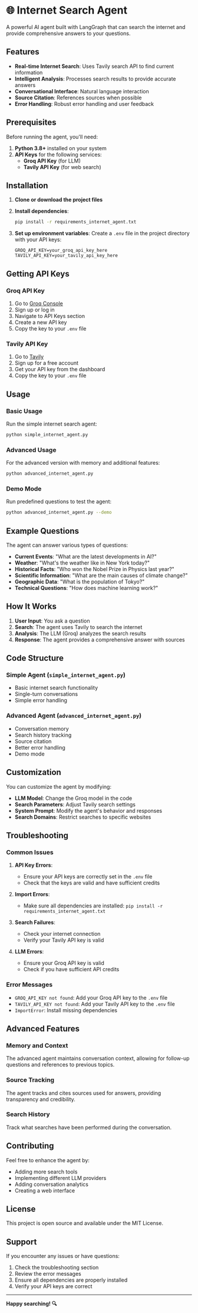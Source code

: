 # 🌐 Internet Search Agent

A powerful AI agent built with LangGraph that can search the internet and provide comprehensive answers to your questions.

## Features

- **Real-time Internet Search**: Uses Tavily search API to find current information
- **Intelligent Analysis**: Processes search results to provide accurate answers
- **Conversational Interface**: Natural language interaction
- **Source Citation**: References sources when possible
- **Error Handling**: Robust error handling and user feedback

## Prerequisites

Before running the agent, you'll need:

1. **Python 3.8+** installed on your system
2. **API Keys** for the following services:
   - **Groq API Key** (for LLM)
   - **Tavily API Key** (for web search)

## Installation

1. **Clone or download the project files**

2. **Install dependencies**:
   ```bash
   pip install -r requirements_internet_agent.txt
   ```

3. **Set up environment variables**:
   Create a `.env` file in the project directory with your API keys:
   ```env
   GROQ_API_KEY=your_groq_api_key_here
   TAVILY_API_KEY=your_tavily_api_key_here
   ```

## Getting API Keys

### Groq API Key
1. Go to [Groq Console](https://console.groq.com/)
2. Sign up or log in
3. Navigate to API Keys section
4. Create a new API key
5. Copy the key to your `.env` file

### Tavily API Key
1. Go to [Tavily](https://tavily.com/)
2. Sign up for a free account
3. Get your API key from the dashboard
4. Copy the key to your `.env` file

## Usage

### Basic Usage

Run the simple internet search agent:
```bash
python simple_internet_agent.py
```

### Advanced Usage

For the advanced version with memory and additional features:
```bash
python advanced_internet_agent.py
```

### Demo Mode

Run predefined questions to test the agent:
```bash
python advanced_internet_agent.py --demo
```

## Example Questions

The agent can answer various types of questions:

- **Current Events**: "What are the latest developments in AI?"
- **Weather**: "What's the weather like in New York today?"
- **Historical Facts**: "Who won the Nobel Prize in Physics last year?"
- **Scientific Information**: "What are the main causes of climate change?"
- **Geographic Data**: "What is the population of Tokyo?"
- **Technical Questions**: "How does machine learning work?"

## How It Works

1. **User Input**: You ask a question
2. **Search**: The agent uses Tavily to search the internet
3. **Analysis**: The LLM (Groq) analyzes the search results
4. **Response**: The agent provides a comprehensive answer with sources

## Code Structure

### Simple Agent (`simple_internet_agent.py`)
- Basic internet search functionality
- Single-turn conversations
- Simple error handling

### Advanced Agent (`advanced_internet_agent.py`)
- Conversation memory
- Search history tracking
- Source citation
- Better error handling
- Demo mode

## Customization

You can customize the agent by modifying:

- **LLM Model**: Change the Groq model in the code
- **Search Parameters**: Adjust Tavily search settings
- **System Prompt**: Modify the agent's behavior and responses
- **Search Domains**: Restrict searches to specific websites

## Troubleshooting

### Common Issues

1. **API Key Errors**:
   - Ensure your API keys are correctly set in the `.env` file
   - Check that the keys are valid and have sufficient credits

2. **Import Errors**:
   - Make sure all dependencies are installed: `pip install -r requirements_internet_agent.txt`

3. **Search Failures**:
   - Check your internet connection
   - Verify your Tavily API key is valid

4. **LLM Errors**:
   - Ensure your Groq API key is valid
   - Check if you have sufficient API credits

### Error Messages

- `GROQ_API_KEY not found`: Add your Groq API key to the `.env` file
- `TAVILY_API_KEY not found`: Add your Tavily API key to the `.env` file
- `ImportError`: Install missing dependencies

## Advanced Features

### Memory and Context
The advanced agent maintains conversation context, allowing for follow-up questions and references to previous topics.

### Source Tracking
The agent tracks and cites sources used for answers, providing transparency and credibility.

### Search History
Track what searches have been performed during the conversation.

## Contributing

Feel free to enhance the agent by:
- Adding more search tools
- Implementing different LLM providers
- Adding conversation analytics
- Creating a web interface

## License

This project is open source and available under the MIT License.

## Support

If you encounter any issues or have questions:
1. Check the troubleshooting section
2. Review the error messages
3. Ensure all dependencies are properly installed
4. Verify your API keys are correct

---

**Happy searching! 🔍** 